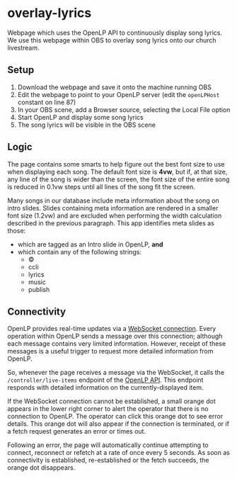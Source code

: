 # overlay-lyrics

Webpage which uses the OpenLP API to continuously display song lyrics. We use this webpage
within OBS to overlay song lyrics onto our church livestream.

## Setup

1. Download the webpage and save it onto the machine running OBS
2. Edit the webpage to point to your OpenLP server (edit the `openLPHost` constant on line 87)
3. In your OBS scene, add a Browser source, selecting the Local File option
4. Start OpenLP and display some song lyrics
5. The song lyrics will be visible in the OBS scene

## Logic

The page contains some smarts to help figure out the best font size to use when displaying
each song. The default font size is **4vw**, but if, at that size, any line of the song is
wider than the screen, the font size of the entire song is reduced in 0.1vw steps until
all lines of the song fit the screen.

Many songs in our database include meta information about the song on intro slides. Slides
containing meta information are rendered in a smaller font size (1.2vw) and are excluded
when performing the width calculation described in the previous paragraph. This app
identifies meta slides as those:

* which are tagged as an Intro slide in OpenLP, **and**
* which contain any of the following strings:
  * ©
  * ccli
  * lyrics
  * music
  * publish

## Connectivity

OpenLP provides real-time updates via a [WebSocket connection](https://gitlab.com/openlp/wiki/-/wikis/Documentation/websockets).
Every operation within OpenLP sends a message over this connection; although each message
contains very limited information. However, receipt of these messages is a useful trigger
to request more detailed information from OpenLP.

So, whenever the page receives a message via the WebSocket, it calls the `/controller/live-items`
endpoint of the [OpenLP API](https://gitlab.com/openlp/wiki/-/wikis/Documentation/HTTP-API).
This endpoint responds with detailed information on the currently-displayed item.

If the WebSocket connection cannot be established, a small orange dot appears in the lower
right corner to alert the operator that there is no connection to OpenLP. The operator can
click this orange dot to see error details. This orange dot will also appear if the
connection is terminated, or if a fetch request generates an error or times out.

Following an error, the page will automatically continue attempting to connect, reconnect
or refetch at a rate of once every 5 seconds. As soon as connectivity is established,
re-established or the fetch succeeds, the orange dot disappears.
